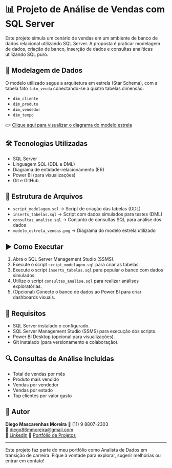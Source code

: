 # 📊 Projeto de Análise de Vendas com SQL Server

Este projeto simula um cenário de vendas em um ambiente de banco de dados relacional utilizando SQL Server. A proposta é praticar modelagem de dados, criação de banco, inserção de dados e consultas analíticas utilizando SQL puro.

## 🧩 Modelagem de Dados

O modelo utilizado segue a arquitetura em estrela (Star Schema), com a tabela fato `fato_venda` conectando-se a quatro tabelas dimensão:

- `dim_cliente`
- `dim_produto`
- `dim_vendedor`
- `dim_tempo`

👉 [Clique aqui para visualizar o diagrama do modelo estrela](./modelo_estrela_vendas.png)

## 🛠️ Tecnologias Utilizadas

- SQL Server
- Linguagem SQL (DDL e DML)
- Diagrama de entidade-relacionamento (ER)
- Power BI (para visualizações)
- Git e GitHub

## 📁 Estrutura de Arquivos

- `script_modelagem.sql` → Script de criação das tabelas (DDL)
- `inserts_tabelas.sql` → Script com dados simulados para testes (DML)
- `consultas_analise.sql` → Conjunto de consultas SQL para análise dos dados
- `modelo_estrela_vendas.png` → Diagrama do modelo estrela utilizado

## ▶️ Como Executar

1. Abra o SQL Server Management Studio (SSMS).
2. Execute o script `script_modelagem.sql` para criar as tabelas.
3. Execute o script `inserts_tabelas.sql` para popular o banco com dados simulados.
4. Utilize o script `consultas_analise.sql` para realizar análises exploratórias.
5. (Opcional) Conecte o banco de dados ao Power BI para criar dashboards visuais.

## 📌 Requisitos

- SQL Server instalado e configurado.
- SQL Server Management Studio (SSMS) para execução dos scripts.
- Power BI Desktop (opcional para visualizações).
- Git instalado (para versionamento e colaboração).

## 🔍 Consultas de Análise Incluídas

- Total de vendas por mês
- Produto mais vendido
- Vendas por vendedor
- Vendas por estado
- Top clientes por valor gasto

## 👤 Autor

**Diego Mascarenhas Moreira** 
📱 (11) 9 8807-2303  
📧 diego86mmoreira@gmail.com  
🔗 [LinkedIn](https://www.linkedin.com/in/diegommoreira-analista-dados)
🧰 [Portfólio de Projetos](https://sway.cloud.microsoft/MBGeFrALZAMnPnaV)

---

Este projeto faz parte do meu portfólio como Analista de Dados em transição de carreira. Fique à vontade para explorar, sugerir melhorias ou entrar em contato!
